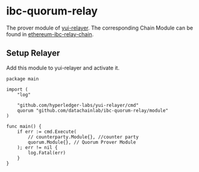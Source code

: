 # ibc-quorum-relay
The prover module of [yui-relayer](https://github.com/hyperledger-labs/yui-relayer). The corresponding Chain Module can be found in [ethereum-ibc-relay-chain](https://github.com/datachainlab/ethereum-ibc-relay-chain).

## Setup Relayer
Add this module to yui-relayer and activate it.

```golang
package main

import (
	"log"
	
	"github.com/hyperledger-labs/yui-relayer/cmd"
	quorum "github.com/datachainlab/ibc-quorum-relay/module"
)

func main() {
	if err := cmd.Execute(
		// counterparty.Module{}, //counter party
		quorum.Module{}, // Quorum Prover Module 
    ); err != nil {
		log.Fatal(err)
	}
}
```
